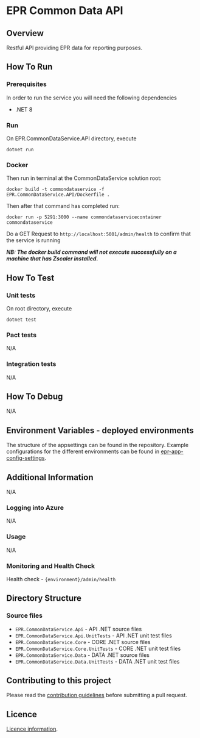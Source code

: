 # EPR Common Data API

## Overview

Restful API providing EPR data for reporting purposes.

## How To Run

### Prerequisites

In order to run the service you will need the following dependencies

- .NET 8

### Run

 On EPR.CommonDataService.API directory, execute

```
dotnet run
```

### Docker


Then run in terminal at the CommonDataService solution root:

```
docker build -t commondataservice -f EPR.CommonDataService.API/Dockerfile .
```

Then after that command has completed run:

```
docker run -p 5291:3000 --name commondataservicecontainer commondataservice   
```

Do a GET Request to ```http://localhost:5001/admin/health``` to confirm that the service is running

***NB: The docker build command will not execute successfully on a machine that has Zscaler installed.***

## How To Test

### Unit tests

On root directory, execute

```
dotnet test
```

### Pact tests

N/A

### Integration tests

N/A

## How To Debug

N/A

## Environment Variables - deployed environments

The structure of the appsettings can be found in the repository. Example configurations for the different environments can be found in [epr-app-config-settings](https://dev.azure.com/defragovuk/RWD-CPR-EPR4P-ADO/_git/epr-app-config-settings).


## Additional Information

N/A

### Logging into Azure

N/A

### Usage

N/A

### Monitoring and Health Check

Health check - ```{environment}/admin/health```

## Directory Structure

### Source files

- `EPR.CommonDataService.Api` - API .NET source files
- `EPR.CommonDataService.Api.UnitTests` - API .NET unit test files
- `EPR.CommonDataService.Core` - CORE .NET source files
- `EPR.CommonDataService.Core.UnitTests` - CORE .NET unit test files
- `EPR.CommonDataService.Data` - DATA .NET source files
- `EPR.CommonDataService.Data.UnitTests` - DATA .NET unit test files

## Contributing to this project

Please read the [contribution guidelines](CONTRIBUTING.md) before submitting a pull request.

## Licence

[Licence information](LICENCE.md).

